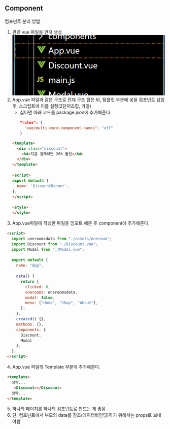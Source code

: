 ## Component

컴포넌트 분리 방법
  1. 관련 vue 파일을 먼저 생성  
  ![Alt text](./picture/component.png)
  2. App.vue 파일과 같은 구조로 전체 구조 잡은 뒤, 탬플릿 부분에 넣을 컴포넌트 삽입 후, 스크립트에 이름 설정(2단어조합, 카멜)
     - 싫다면 아래 코드를 package.json에 추가해준다.
        ```json
        "rules": {
          "vue/multi-word-component-names": "off"
        } 
        ``` 
      ```html
      <template>
        <div class="discount">
          <h4>지금 결제하면 20% 할인</h4>
        </div>
      </template>

      <script>
      export default {
        name: 'DiscountBanner',
      };
      </script>

      <style>
      </style>
      ```
  3. App.vue파일에 작성한 파일을 임포트 해준 후 component에 추가해준다.
   ```html
    <script>
      import oneroomsdata from "./assets/oneroom";
      import Discount from "./Discount.vue";
      import Modal from "./Modal.vue";

      export default {
        name: "App",

        data() {
          return {
            clicked: 0,
            onerooms: oneroomsdata,
            modal: false,
            menu: ["Home", "Shop", "About"],
          };
        },
        created() {},
        methods: {},
        components: {
          Discount,
          Modal
        },
      };
    </script>
   ```
  4. App.vue 파일의 Template 부분에 추가해준다.
   ```html
    <template>
      생략...
       <Discount></Discount>
      생략...
    </template>
   ```
  5. 하나의 페이지를 하나의 컴포넌트로 만드는 게 좋음
  6. 단, 컴포넌트에서 부모의 data를 참조(데이터바인딩)하기 위해서는 props로 보내야함

